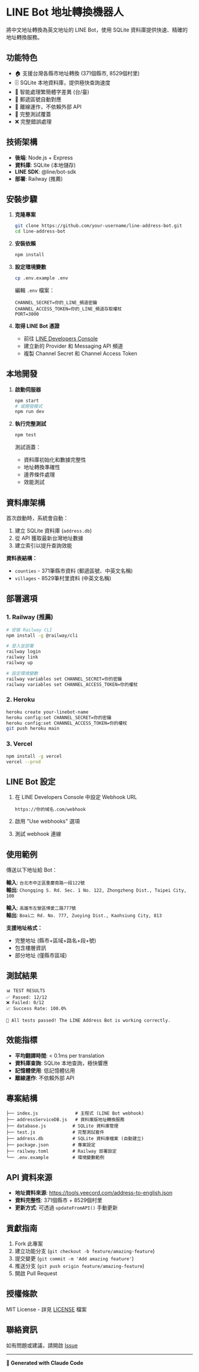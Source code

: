 # LINE Bot 地址轉換機器人

將中文地址轉換為英文地址的 LINE Bot，使用 SQLite 資料庫提供快速、精確的地址轉換服務。

## 功能特色

- 🏠 支援台灣各縣市地址轉換 (371個縣市, 8529個村里)
- 🗄️ SQLite 本地資料庫，提供極快查詢速度
- 🔄 智能處理繁簡體字差異 (台/臺)
- 📍 郵遞區號自動對應
- 🚀 離線運作，不依賴外部 API
- 🧪 完整測試覆蓋
- ❌ 完整錯誤處理

## 技術架構

- **後端**: Node.js + Express
- **資料庫**: SQLite (本地儲存)
- **LINE SDK**: @line/bot-sdk
- **部署**: Railway (推薦)

## 安裝步驟

1. **克隆專案**
   ```bash
   git clone https://github.com/your-username/line-address-bot.git
   cd line-address-bot
   ```

2. **安裝依賴**
   ```bash
   npm install
   ```

3. **設定環境變數**
   ```bash
   cp .env.example .env
   ```
   
   編輯 `.env` 檔案：
   ```
   CHANNEL_SECRET=你的_LINE_頻道密鑰
   CHANNEL_ACCESS_TOKEN=你的_LINE_頻道存取權杖
   PORT=3000
   ```

4. **取得 LINE Bot 憑證**
   - 前往 [LINE Developers Console](https://developers.line.biz/)
   - 建立新的 Provider 和 Messaging API 頻道
   - 複製 Channel Secret 和 Channel Access Token

## 本地開發

1. **啟動伺服器**
   ```bash
   npm start
   # 或開發模式
   npm run dev
   ```

2. **執行完整測試**
   ```bash
   npm test
   ```
   
   測試涵蓋：
   - 資料庫初始化和數據完整性
   - 地址轉換準確性
   - 邊界條件處理
   - 效能測試

## 資料庫架構

首次啟動時，系統會自動：
1. 建立 SQLite 資料庫 (`address.db`)
2. 從 API 獲取最新台灣地址數據
3. 建立索引以提升查詢效能

**資料表結構：**
- `counties` - 371筆縣市資料 (郵遞區號、中英文名稱)
- `villages` - 8529筆村里資料 (中英文名稱)

## 部署選項

### 1. Railway (推薦)
```bash
# 安裝 Railway CLI
npm install -g @railway/cli

# 登入並部署
railway login
railway link
railway up

# 設定環境變數
railway variables set CHANNEL_SECRET=你的密鑰
railway variables set CHANNEL_ACCESS_TOKEN=你的權杖
```

### 2. Heroku
```bash
heroku create your-linebot-name
heroku config:set CHANNEL_SECRET=你的密鑰
heroku config:set CHANNEL_ACCESS_TOKEN=你的權杖
git push heroku main
```

### 3. Vercel
```bash
npm install -g vercel
vercel --prod
```

## LINE Bot 設定

1. 在 LINE Developers Console 中設定 Webhook URL
   ```
   https://你的域名.com/webhook
   ```

2. 啟用 "Use webhooks" 選項

3. 測試 webhook 連線

## 使用範例

傳送以下地址給 Bot：

**輸入**: `台北市中正區重慶南路一段122號`  
**輸出**: `Chongqing S. Rd. Sec. 1 No. 122, Zhongzheng Dist., Taipei City, 100`

**輸入**: `高雄市左營區博愛二路777號`  
**輸出**: `Boai二 Rd. No. 777, Zuoying Dist., Kaohsiung City, 813`

**支援地址格式：**
- 完整地址 (縣市+區域+路名+段+號)
- 包含樓層資訊
- 部分地址 (僅縣市區域)

## 測試結果

```
📊 TEST RESULTS
✅ Passed: 12/12
❌ Failed: 0/12
📈 Success Rate: 100.0%

🎉 All tests passed! The LINE Address Bot is working correctly.
```

## 效能指標

- **平均翻譯時間**: < 0.1ms per translation
- **資料庫查詢**: SQLite 本地查詢，極快響應
- **記憶體使用**: 低記憶體佔用
- **離線運作**: 不依賴外部 API

## 專案結構

```
├── index.js              # 主程式 (LINE Bot webhook)
├── addressServiceDB.js   # 資料庫版地址轉換服務
├── database.js          # SQLite 資料庫管理
├── test.js              # 完整測試套件
├── address.db           # SQLite 資料庫檔案 (自動建立)
├── package.json         # 專案設定
├── railway.toml         # Railway 部署設定
└── .env.example         # 環境變數範例
```

## API 資料來源

- **地址資料來源**: https://tools.yeecord.com/address-to-english.json
- **資料完整性**: 371個縣市 + 8529個村里
- **更新方式**: 可透過 `updateFromAPI()` 手動更新

## 貢獻指南

1. Fork 此專案
2. 建立功能分支 (`git checkout -b feature/amazing-feature`)
3. 提交變更 (`git commit -m 'Add amazing feature'`)
4. 推送分支 (`git push origin feature/amazing-feature`)
5. 開啟 Pull Request

## 授權條款

MIT License - 詳見 [LICENSE](LICENSE) 檔案

## 聯絡資訊

如有問題或建議，請開啟 [Issue](https://github.com/your-username/line-address-bot/issues)

---

**🤖 Generated with Claude Code**